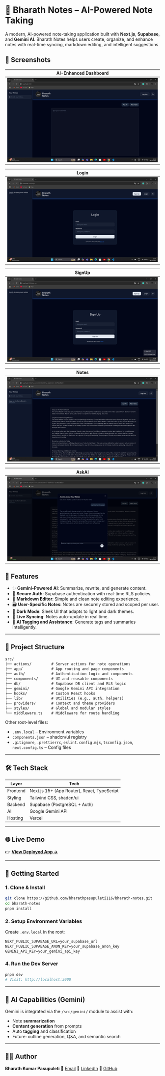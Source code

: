 # 📝 Bharath Notes – AI-Powered Note Taking

A modern, AI-powered note-taking application built with **Next.js**, **Supabase**, and **Gemini AI**. Bharath Notes helps users create, organize, and enhance notes with real-time syncing, markdown editing, and intelligent suggestions.

## 📸 Screenshots

| AI-Enhanced Dashboard                     |
| ----------------------------------------- |
| ![Dashboard](./screenshots/Dashboard.png) |

| Login                              |
| ---------------------------------- |
| ![Login](./screenshots/Login.png)  |

| SignUp                             |
| ---------------------------------- |
| ![SignUp](./screenshots/SignUp.png)|

| Notes                              |
| ---------------------------------- | 
| ![Notes](./screenshots/Notes.png)  |

| AskAI                               |
| ----------------------------------- |
| ![AskAI](./screenshots/AskAI.png)   |

## 🚀 Features

* ✨ **Gemini-Powered AI**: Summarize, rewrite, and generate content.
* 🔐 **Secure Auth**: Supabase authentication with real-time RLS policies.
* 📝 **Markdown Editor**: Simple and clean note editing experience.
* 🗃️ **User-Specific Notes**: Notes are securely stored and scoped per user.
* 🌙 **Dark Mode**: Sleek UI that adapts to light and dark themes.
* 🔄 **Live Syncing**: Notes auto-update in real time.
* 🧠 **AI Tagging and Assistance**: Generate tags and summaries intelligently.

---

## 📁 Project Structure

```
src/
├── actions/         # Server actions for note operations
├── app/             # App routing and page components
├── auth/            # Authentication logic and components
├── components/      # UI and reusable components
├── db/              # Supabase DB client and RLS logic
├── gemini/          # Google Gemini API integration
├── hooks/           # Custom React hooks
├── lib/             # Utilities (e.g., auth, helpers)
├── providers/       # Context and theme providers
├── styles/          # Global and modular styles
└── middleware.ts    # Middleware for route handling
```

Other root-level files:

* `.env.local` – Environment variables
* `components.json` – shadcn/ui registry
* `.gitignore`, `.prettierrc`, `eslint.config.mjs`, `tsconfig.json`, `next.config.ts` – Config files

---

## 🛠️ Tech Stack

| Layer    | Tech                                        |
| -------- | ------------------------------------------- |
| Frontend | Next.js 15+ (App Router), React, TypeScript |
| Styling  | Tailwind CSS, shadcn/ui                     |
| Backend  | Supabase (PostgreSQL + Auth)                |
| AI       | Google Gemini API                           |
| Hosting  | Vercel                                      |

---

## 🌐 Live Demo

👉 [**View Deployed App →**](https://bharath-notes.vercel.app)

---

## 🔧 Getting Started

### 1. Clone & Install

```bash
git clone https://github.com/bharathpasupuleti116/bharath-notes.git
cd bharath-notes
pnpm install
```

### 2. Setup Environment Variables

Create `.env.local` in the root:

```env
NEXT_PUBLIC_SUPABASE_URL=your_supabase_url
NEXT_PUBLIC_SUPABASE_ANON_KEY=your_supabase_anon_key
GEMINI_API_KEY=your_gemini_api_key
```

### 4. Run the Dev Server

```bash
pnpm dev
# Visit: http://localhost:3000
```

---

## 🧠 AI Capabilities (Gemini)

Gemini is integrated via the `/src/gemini/` module to assist with:

* Note **summarization**
* **Content generation** from prompts
* Auto **tagging** and classification
* Future: outline generation, Q\&A, and semantic search

---

## 🙋‍♂️ Author

**Bharath Kumar Pasupuleti**
📧 [Email](bharathpasupuleti116@gmail.com)
🔗 [LinkedIn](https://www.linkedin.com/in/bharathkp1)
📂 [GitHub](https://github.com/bharathpasupuleti116)
